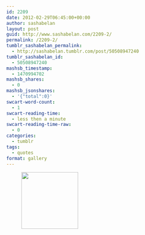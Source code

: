 ```yaml
---
id: 2209
date: 2012-02-29T06:45:00+00:00
author: sashabelan
layout: post
guid: http://www.sashabelan.com/2209-2/
permalink: /2209-2/
tumblr_sashabelan_permalink:
  - http://sashabelan.tumblr.com/post/50508947240
tumblr_sashabelan_id:
  - 50508947240
mashsb_timestamp:
  - 1470994702
mashsb_shares:
  - 0
mashsb_jsonshares:
  - '{"total":0}'
swcart-word-count:
  - 1
swcart-reading-time:
  - less then a minute
swcart-reading-time-raw:
  - 0
categories:
  - tumblr
tags:
  - quotes
format: gallery
---
```

<div id='gallery-154' class='gallery galleryid-2209 gallery-columns-3 gallery-size-thumbnail'>
  <figure class='gallery-item'> 
  
  <div class='gallery-icon portrait'>
    <a href='http://www.sashabelan.ru/2209-2/attachment/2210/'><img width="150" height="150" src="http://www.sashabelan.ru/wp-content/uploads/2012/02/tumblr_mmur56VGWA1qarj97o1_1280-150x150.jpg" class="attachment-thumbnail size-thumbnail" alt="" /></a>
  </div></figure>
</div>